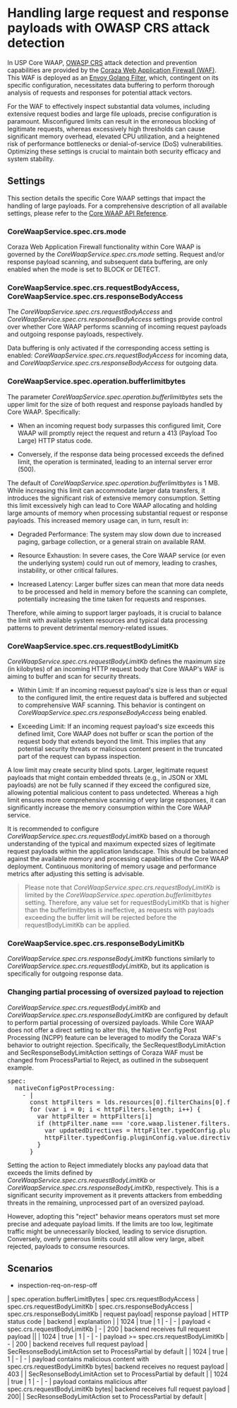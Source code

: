 # Handling large request and response payloads with OWASP CRS attack detection

In USP Core WAAP, [OWASP CRS](https://owasp.org/www-project-modsecurity-core-rule-set) attack detection and prevention capabilities are provided by the [Coraza Web Application Firewall (WAF)](https://coraza.io). This WAF is deployed as an [Envoy Golang Filter](https://github.com/united-security-providers/coraza-envoy-go-filter), which, contingent on its specific configuration, necessitates data buffering to perform thorough analysis of requests and responses for potential attack vectors.

For the WAF to effectively inspect substantial data volumes, including extensive request bodies and large file uploads, precise configuration is paramount. Misconfigured limits can result in the erroneous blocking of legitimate requests, whereas excessively high thresholds can cause significant memory overhead, elevated CPU utilization, and a heightened risk of performance bottlenecks or denial-of-service (DoS) vulnerabilities. Optimizing these settings is crucial to maintain both security efficacy and system stability.

## Settings

This section details the specific Core WAAP settings that impact the handling of large payloads. For a comprehensive description of all available settings, please refer to the [Core WAAP API Reference](https://docs.united-security-providers.ch/usp-core-waap/crd-doc).

### CoreWaapService.spec.crs.mode

Coraza Web Application Firewall functionality within Core WAAP is governed by the _CoreWaapService.spec.crs.mode_ setting. Request and/or response payload scanning, and subsequent data buffering, are only enabled when the mode is set to BLOCK or DETECT.

### CoreWaapService.spec.crs.requestBodyAccess, CoreWaapService.spec.crs.responseBodyAccess

The *CoreWaapService.spec.crs.requestBodyAccess* and *CoreWaapService.spec.crs.responseBodyAccess* settings provide control over whether Core WAAP performs scanning of incoming request payloads and outgoing response payloads, respectively.

Data buffering is only activated if the corresponding access setting is enabled: *CoreWaapService.spec.crs.requestBodyAccess* for incoming data, and *CoreWaapService.spec.crs.responseBodyAccess* for outgoing data.

### CoreWaapService.spec.operation.bufferlimitbytes

The parameter *CoreWaapService.spec.operation.bufferlimitbytes* sets the upper limit for the size of both request and response payloads handled by Core WAAP. Specifically:

* When an incoming request body surpasses this configured limit, Core WAAP will promptly reject the request and return a 413 (Payload Too Large) HTTP status code.

* Conversely, if the response data being processed exceeds the defined limit, the operation is terminated, leading to an internal server error (500).

The default of *CoreWaapService.spec.operation.bufferlimitbytes* is 1 MB. While increasing this limit can accommodate larger data transfers, it introduces the significant risk of extensive memory consumption. Setting this limit excessively high can lead to Core WAAP allocating and holding large amounts of memory when processing substantial request or response payloads. This increased memory usage can, in turn, result in:

* Degraded Performance: The system may slow down due to increased paging, garbage collection, or a general strain on available RAM.

* Resource Exhaustion: In severe cases, the Core WAAP service (or even the underlying system) could run out of memory, leading to crashes, instability, or other critical failures.

* Increased Latency: Larger buffer sizes can mean that more data needs to be processed and held in memory before the scanning can complete, potentially increasing the time taken for requests and responses.

Therefore, while aiming to support larger payloads, it is crucial to balance the limit with available system resources and typical data processing patterns to prevent detrimental memory-related issues.

### CoreWaapService.spec.crs.requestBodyLimitKb

*CoreWaapService.spec.crs.requestBodyLimitKb* defines the maximum size (in kilobytes) of an incoming HTTP request body that Core WAAP's WAF is aiming to buffer and scan for security threats.

* Within Limit: If an incoming requesst payload's size is less than or equal to the configured limit, the entire request data is buffered and subjected to comprehensive WAF scanning. This behavior is contingent on *CoreWaapService.spec.crs.responseBodyAccess* being enabled.

* Exceeding Limit: If an incoming request payload's size exceeds this defined limit, Core WAAP does not buffer or scan the portion of the request body that extends beyond the limit. This implies that any potential security threats or malicious content present in the truncated part of the request can bypass inspection.

A low limit may create security blind spots. Larger, legitimate request payloads that might contain embedded threats (e.g., in JSON or XML payloads) are not be fully scanned if they exceed the configured size, allowing potential malicious content to pass undetected. Whereas a high limit ensures more comprehensive scanning of very large responses, it can significantly increase the memory consumption within the Core WAAP service.

It is recommended to configure *CoreWaapService.spec.crs.requestBodyLimitKb* based on a thorough understanding of the typical and maximum expected sizes of legitimate request payloads within the application landscape. This should be balanced against the available memory and processing capabilities of the Core WAAP deployment. Continuous monitoring of memory usage and performance metrics after adjusting this setting is advisable.

> Please note that *CoreWaapService.spec.crs.requestBodyLimitKb* is limited by the *CoreWaapService.spec.operation.bufferlimitbytes* setting. Therefore, any value set for requestBodyLimitKb that is higher than the bufferlimitbytes is ineffective, as requests with payloads exceeding the buffer limit will be rejected before the requestBodyLimitKb can be applied.

### CoreWaapService.spec.crs.responseBodyLimitKb

*CoreWaapService.spec.crs.responseBodyLimitKb* functions similarly to *CoreWaapService.spec.crs.requestBodyLimitKb*, but its application is specifically for outgoing response data.

### Changing partial processing of oversized payload to rejection

*CoreWaapService.spec.crs.requestBodyLimitKb* and *CoreWaapService.spec.crs.responseBodyLimitKb* are configured by default to perform partial processing of oversized payloads. While Core WAAP does not offer a direct setting to alter this, the Native Config Post Processing (NCPP) feature can be leveraged to modify the Coraza WAF's behavior to outright rejection. Specifically, the SecRequestBodyLimitAction and SecResponseBodyLimitAction settings of Coraza WAF must be changed from ProcessPartial to Reject, as outlined in the subsequent example.

<pre>
spec:
  nativeConfigPostProcessing:
    - |
      const httpFilters = lds.resources[0].filterChains[0].filters[0].typedConfig.httpFilters
      for (var i = 0; i < httpFilters.length; i++) {
        var httpFilter = httpFilters[i]
        if (httpFilter.name === 'core.waap.listener.filters.http.httpFilter.golang.coraza') {
          var updatedDirectives = httpFilter.typedConfig.pluginConfig.value.directives.replace("SecRequestBodyLimitAction ProcessPartial", "SecRequestBodyLimitAction Reject")
          httpFilter.typedConfig.pluginConfig.value.directives = updatedDirectives
        }
      }
</pre>
	  
Setting the action to Reject immediately blocks any payload data that exceeds the limits defined by *CoreWaapService.spec.crs.requestBodyLimitKb* or *CoreWaapService.spec.crs.responseBodyLimitKb*, respectively. This is a significant security improvement as it prevents attackers from embedding threats in the remaining, unprocessed part of an oversized payload.

However, adopting this "reject" behavior means operators must set more precise and adequate payload limits. If the limits are too low, legitimate traffic might be unnecessarily blocked, leading to service disruption. Conversely, overly generous limits could still allow very large, albeit rejected, payloads to consume resources.

## Scenarios

* inspection-req-on-resp-off

| spec.operation.bufferLimitBytes | spec.crs.requestBodyAccess | spec.crs.requestBodyLimitKb | spec.crs.responseBodyAccess | spec.crs.responseBodyLimitKb | request payload| response payload | HTTP status code | backend | explanation |
| 1024 | true | 1 | - | - | payload < spec.crs.requestBodyLimitKb | - |  200 | backend receives full request payload ||
| 1024 | true | 1 | - | - | payload >= spec.crs.requestBodyLimitKb | - |  200 | backend receives full request payload | SecResonseBodyLimitAction set to ProcessPartial by default |
| 1024 | true | 1 | - | - | payload contains malicious content with spec.crs.requestBodyLimitKb bytes| backend receives no request payload |  403 | | SecResonseBodyLimitAction set to ProcessPartial by default |
| 1024 | true | 1 | - | - | payload contains malicious after spec.crs.requestBodyLimitKb bytes| backend receives full request payload |  200| | SecResonseBodyLimitAction set to ProcessPartial by default |












